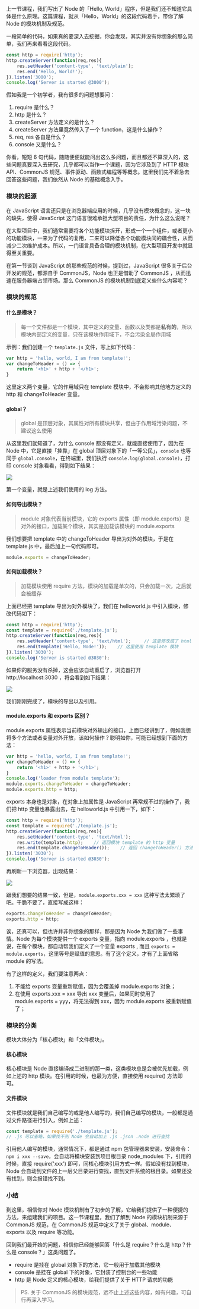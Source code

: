 上一节课程，我们写出了 Node 的「Hello, World」程序，但是我们还不知道它具体是什么原理。这篇课程，就从「Hello，World」的这段代码着手，带你了解 Node 的模块机制及规范。

一段简单的代码，如果真的要深入去挖掘，你会发现，其实并没有你想象的那么简单，我们再来看看这段代码。

```js
const http = require('http');
http.createServer(function(req,res){
    res.setHeader('content-type', 'text/plain');
    res.end('Hello, World!');
}).listen('3000');
console.log('Server is started @3000');
```

假如我是一个初学者，我有很多的问题想要问：

1. require 是什么？
2. http  是什么？
3. createServer 方法定义的是什么？
4. createServer 方法里竟然传入了一个 function，这是什么操作？
5. req, res 各自是什么？
6. console 又是什么？

你看，短短 6 句代码，随随便便就能问出这么多问题，而且都还不算深入的，这些问题真要深入去研究，几乎都可以当作一个课题，因为它涉及到了 HTTP 模块 API、CommonJS 规范、事件驱动、函数式编程等等概念。这里我们先不着急去回答这些问题，我们依然从 Node 的基础概念入手。

### 模块的起源
在 JavaScript 语言还只是在浏览器端应用的时候，几乎没有模块概念的，这一块的缺失，使得 JavaScript 这门语言很难承担大型项目的责任，为什么这么说呢？

在大型项目中，我们通常需要将各个功能模块拆开，形成一个一个组件，或者更小的功能模块，一来为了代码的复用，二来可以降低各个功能模块间的耦合性，从而减少二次维护成本。所以，一门语言具备合理的模块机制，在大型项目开发中就显得至关重要。

在第一节谈到 JavaScript 的那些规范的时候，提到过，JavaScript 很多关于后台开发的规范，都源自于 CommonJS，Node 也正是借助了 CommonJS ，从而迅速在服务器端占领市场。那么 CommonJS 的模块机制到底定义些什么内容呢？

### 模块的规范
#### 什么是模块？
> 每一个文件都是一个模块，其中定义的变量、函数以及类都是**私有的**，所以模块内部定义的变量，只在该模块作用域下，不会污染全局作用域

示例：我们创建一个 `template.js` 文件，写上如下代码：

```js
var http = 'hello, world, I am from template!';
var changeToHeader = () => {
    return '<h1>' + http + '</h1>';
}
```

这里定义两个变量，它的作用域只在 template 模块中，不会影响其他地方定义的 http 和 changeToHeader 变量。

#### global？
> global 是顶层对象，其属性对所有模块共享，但由于作用域污染问题，不建议这么使用

从这里我们就知道了，为什么 console 都没有定义，就能直接使用了，因为在 Node 中，它是直接「挂靠」在 global 顶层对象下的「一等公民」，`console` 也等同于 `global.console`，在终端里，我们执行 `console.log(global.console)`，打印 console 对象看看，得到如下结果：

![](./image/2019-03-20-21-18-39.png)

第一个变量，就是上述我们使用的 log 方法。

#### 如何导出模块？
> module 对象代表当前模块，它的 exports 属性（即 module.exports）是对外的接口，加载某个模块，其实是加载该模块的 module.exports

我们想要把 template 中的 changeToHeader 导出为对外的模块，于是在 template.js 中，最后加上一句代码即可。

```js
module.exports = changeToHeader;
```

#### 如何加载模块？
> 加载模块使用 require 方法，模块的加载是单次的，只会加载一次，之后就会被缓存

上面已经把 template 导出为对外模块了，我们在 helloworld.js 中引入模块，修改代码如下：

```js
const http = require('http');
const template = require('./template.js');
http.createServer(function(req,res){
    res.setHeader('content-type', 'text/html');     // 这里修改成了 html
    res.end(template('Hello, Node!'));    // 这里使用 template 模块
}).listen('3030');
console.log('Server is started @3030');
```

如果你的服务没有杀掉，这会应该自动重启了，浏览器打开 http://localhost:3030 ，将会看到如下结果：

![](./image/2019-03-20-22-37-43.png)

我们刚刚完成了，模块的导出以及引用。

#### module.exports 和 exports 区别？
module.exports 属性表示当前模块对外输出的接口，上面已经讲到了，假如我想将多个方法或者变量对外开放，该如何操作？聪明如你，可能已经想到下面的方法：

```js
var http = 'hello, world, I am from template!';
var changeToHeader = () => {
    return '<h1>' + http + '</h1>';
}
console.log('loader from module template');
module.exports.changeToHeader = changeToHeader;
module.exports.http = http;
```

exports 本身也是对象，在对象上加属性是 JavaScript 再常规不过的操作了，我们把 http 变量也暴露出去，在 helloworld.js  中引用一下，如下：

```js
const http = require('http');
const template = require('./template.js');
http.createServer(function(req,res){
    res.setHeader('content-type', 'text/html');
    res.write(template.http);    // 返回模块 template 的 http 变量
    res.end(template.changeToHeader());    // 返回 changeToHeader() 方法
}).listen('3030');
console.log('Server is started @3030');
```

再刷新一下浏览器，出现结果：

![](./image/2019-03-20-23-16-29.png)

跟我们想要的结果一致，但是，`module.exports.xxx = xxx` 这种写法太繁琐了吧。干脆不要了，直接写成这样：

```js
exports.changeToHeader = changeToHeader;
exports.http = http;
```

诶，还真可以，但也许并非你想象的那样，那是因为 Node 为我们做了一些事情。Node 为每个模块提供一个 exports 变量，指向 module.exports ，也就是说，在每个模块，都自动帮我们定义了一个变量 exports , 而且 `exports = module.exports`，这里等号是赋值的意思。有了这个定义，才有了上面省略 module 的写法。

有了这样的定义，我们要注意两点：

1. 不能给 exports 变量重新赋值，因为会覆盖掉 module.exports 对象；
2. 在使用 exports.xxx = xxx 导出 xxx 变量后，如果同时使用了 module.exports = yyy，将无法得到 xxx，因为 module.exports 被重新赋值了；

### 模块的分类
模块大体分为「核心模块」和「文件模块」。

#### 核心模块
核心模块是 Node 直接编译成二进制的那一类，这类模块总是会被优先加载，例如上述的 http 模块。在引用的时候，也最为方便，直接使用 require() 方法即可。

#### 文件模块
文件模块就是我们自己编写的或是他人编写的，我们自己编写的模块，一般都是通过文件路径进行引入，例如上述：

```js
const template = require('./template.js');    
// .js 可以省略，如果找不到 Node 会自动加上 .js .json .node 进行查找
```

引用他人编写的模块，通常情况下，都是通过 npm 包管理器来安装，安装命令：`npm i xxx --save`，会自动将模块安装到项目根目录 node_modules 下，引用的时候，直接 require('xxx') 即可，同核心模块引用方式一样。假如没有找到模块，Node 会自动到文件的上一层父目录进行查找，直到文件系统的根目录。如果还没有找到，则会报错找不到。

### 小结
到这里，相信你对 Node 模块机制有了初步的了解，它给我们提供了一种便捷的方法，来组建我们的项目。这一节课程里，我们了解到 Node 的模块机制来源于 CommonJS 规范，在 CommonJS 规范中定义了关于 global、module、exports 以及 require 等功能。

回到我们最开始的问题，相信你已经能够回答「什么是 require？什么是 http？什么是 console？」这类问题了。

- require 是挂在 global 对象下的方法，它一般用于加载其他模块
- console 是挂在 global 下的对象，它封装了控制台的一些功能
- http 是 Node 定义的核心模块，给我们提供了关于 HTTP 请求的功能

>  PS. 关于 CommonJS 的模块规范，远不止上述这些内容，如有兴趣，可自行再深入学习。

